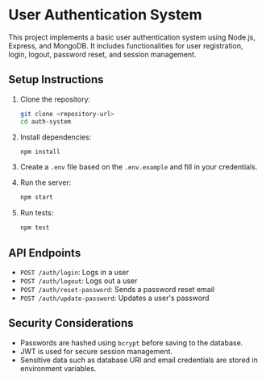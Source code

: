 # User Authentication System

This project implements a basic user authentication system using Node.js, Express, and MongoDB. It includes functionalities for user registration, login, logout, password reset, and session management.

## Setup Instructions

1. Clone the repository:
   ```bash
   git clone <repository-url>
   cd auth-system
   ```

2. Install dependencies:
   ```bash
   npm install
   ```

3. Create a `.env` file based on the `.env.example` and fill in your credentials.

4. Run the server:
   ```bash
   npm start
   ```

5. Run tests:
   ```bash
   npm test
   ```

## API Endpoints

- `POST /auth/login`: Logs in a user
- `POST /auth/logout`: Logs out a user
- `POST /auth/reset-password`: Sends a password reset email
- `POST /auth/update-password`: Updates a user's password

## Security Considerations

- Passwords are hashed using `bcrypt` before saving to the database.
- JWT is used for secure session management.
- Sensitive data such as database URI and email credentials are stored in environment variables.
